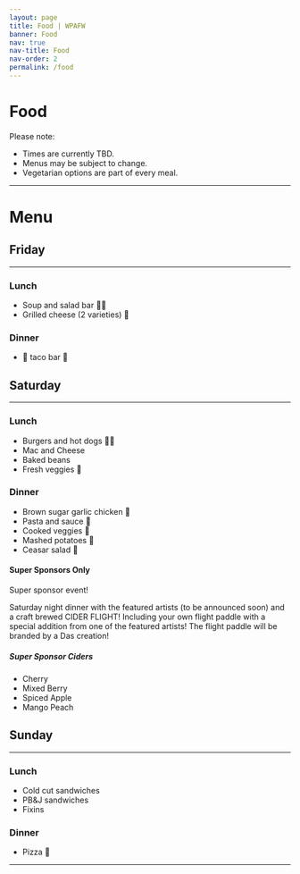 ```yaml
---
layout: page
title: Food | WPAFW
banner: Food
nav: true
nav-title: Food
nav-order: 2
permalink: /food
---
```


# Food

Please note: 

* Times are currently TBD.
* Menus may be subject to change.
* Vegetarian options are part of every meal.

---

# Menu

## Friday
---
### Lunch
* Soup and salad bar 🍲🥗
* Grilled cheese (2 varieties) 🧀

### Dinner
* 🌮 taco bar 🌮

## Saturday
---
### Lunch
* Burgers and hot dogs 🍔🌭
* Mac and Cheese
* Baked beans
* Fresh veggies 🥗

### Dinner
* Brown sugar garlic chicken 🍗
* Pasta and sauce 🍝
* Cooked veggies 🥦
* Mashed potatoes 🥔
* Ceasar salad 🥗

#### Super Sponsors Only
Super sponsor event!

Saturday night dinner with the featured artists (to be announced soon) and a craft brewed CIDER FLIGHT! Including your own flight paddle with a special addition from one of the featured artists! The flight paddle will be branded by a Das creation!

##### Super Sponsor Ciders
* Cherry
* Mixed Berry
* Spiced Apple
* Mango Peach

## Sunday
---
### Lunch
* Cold cut sandwiches
* PB&J sandwiches
* Fixins

### Dinner
* Pizza 🍕

---


